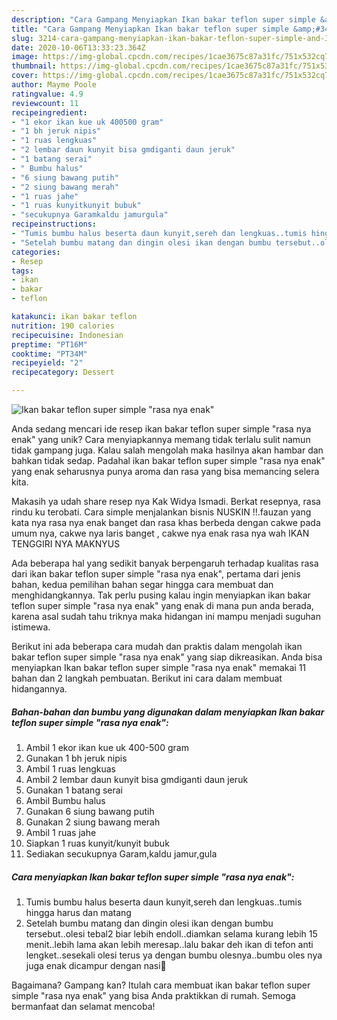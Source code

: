 ```yaml
---
description: "Cara Gampang Menyiapkan Ikan bakar teflon super simple &amp;#34;rasa nya enak&amp;#34; yang Enak"
title: "Cara Gampang Menyiapkan Ikan bakar teflon super simple &amp;#34;rasa nya enak&amp;#34; yang Enak"
slug: 3214-cara-gampang-menyiapkan-ikan-bakar-teflon-super-simple-and-34-rasa-nya-enak-and-34-yang-enak
date: 2020-10-06T13:33:23.364Z
image: https://img-global.cpcdn.com/recipes/1cae3675c87a31fc/751x532cq70/ikan-bakar-teflon-super-simple-rasa-nya-enak-foto-resep-utama.jpg
thumbnail: https://img-global.cpcdn.com/recipes/1cae3675c87a31fc/751x532cq70/ikan-bakar-teflon-super-simple-rasa-nya-enak-foto-resep-utama.jpg
cover: https://img-global.cpcdn.com/recipes/1cae3675c87a31fc/751x532cq70/ikan-bakar-teflon-super-simple-rasa-nya-enak-foto-resep-utama.jpg
author: Mayme Poole
ratingvalue: 4.9
reviewcount: 11
recipeingredient:
- "1 ekor ikan kue uk 400500 gram"
- "1 bh jeruk nipis"
- "1 ruas lengkuas"
- "2 lembar daun kunyit bisa gmdiganti daun jeruk"
- "1 batang serai"
- " Bumbu halus"
- "6 siung bawang putih"
- "2 siung bawang merah"
- "1 ruas jahe"
- "1 ruas kunyitkunyit bubuk"
- "secukupnya Garamkaldu jamurgula"
recipeinstructions:
- "Tumis bumbu halus beserta daun kunyit,sereh dan lengkuas..tumis hingga harus dan matang"
- "Setelah bumbu matang dan dingin olesi ikan dengan bumbu tersebut..olesi tebal2 biar lebih endoll..diamkan selama kurang lebih 15 menit..lebih lama akan lebih meresap..lalu bakar deh ikan di tefon anti lengket..sesekali olesi terus ya dengan bumbu olesnya..bumbu oles nya juga enak dicampur dengan nasi🤭"
categories:
- Resep
tags:
- ikan
- bakar
- teflon

katakunci: ikan bakar teflon 
nutrition: 190 calories
recipecuisine: Indonesian
preptime: "PT16M"
cooktime: "PT34M"
recipeyield: "2"
recipecategory: Dessert

---
```



![Ikan bakar teflon super simple &#34;rasa nya enak&#34;](https://img-global.cpcdn.com/recipes/1cae3675c87a31fc/751x532cq70/ikan-bakar-teflon-super-simple-rasa-nya-enak-foto-resep-utama.jpg)

Anda sedang mencari ide resep ikan bakar teflon super simple &#34;rasa nya enak&#34; yang unik? Cara menyiapkannya memang tidak terlalu sulit namun tidak gampang juga. Kalau salah mengolah maka hasilnya akan hambar dan bahkan tidak sedap. Padahal ikan bakar teflon super simple &#34;rasa nya enak&#34; yang enak seharusnya punya aroma dan rasa yang bisa memancing selera kita.

Makasih ya udah share resep nya Kak Widya Ismadi. Berkat resepnya, rasa rindu ku terobati. Cara simple menjalankan bisnis NUSKIN !!.fauzan yang kata nya rasa nya enak banget dan rasa khas berbeda dengan cakwe pada umum nya, cakwe nya laris banget , cakwe nya enak rasa nya wah IKAN TENGGIRI NYA MAKNYUS

Ada beberapa hal yang sedikit banyak berpengaruh terhadap kualitas rasa dari ikan bakar teflon super simple &#34;rasa nya enak&#34;, pertama dari jenis bahan, kedua pemilihan bahan segar hingga cara membuat dan menghidangkannya. Tak perlu pusing kalau ingin menyiapkan ikan bakar teflon super simple &#34;rasa nya enak&#34; yang enak di mana pun anda berada, karena asal sudah tahu triknya maka hidangan ini mampu menjadi suguhan istimewa.


Berikut ini ada beberapa cara mudah dan praktis dalam mengolah ikan bakar teflon super simple &#34;rasa nya enak&#34; yang siap dikreasikan. Anda bisa menyiapkan Ikan bakar teflon super simple &#34;rasa nya enak&#34; memakai 11 bahan dan 2 langkah pembuatan. Berikut ini cara dalam membuat hidangannya.

<!--inarticleads1-->

##### Bahan-bahan dan bumbu yang digunakan dalam menyiapkan Ikan bakar teflon super simple &#34;rasa nya enak&#34;:

1. Ambil 1 ekor ikan kue uk 400-500 gram
1. Gunakan 1 bh jeruk nipis
1. Ambil 1 ruas lengkuas
1. Ambil 2 lembar daun kunyit bisa gmdiganti daun jeruk
1. Gunakan 1 batang serai
1. Ambil  Bumbu halus
1. Gunakan 6 siung bawang putih
1. Gunakan 2 siung bawang merah
1. Ambil 1 ruas jahe
1. Siapkan 1 ruas kunyit/kunyit bubuk
1. Sediakan secukupnya Garam,kaldu jamur,gula




<!--inarticleads2-->

##### Cara menyiapkan Ikan bakar teflon super simple &#34;rasa nya enak&#34;:

1. Tumis bumbu halus beserta daun kunyit,sereh dan lengkuas..tumis hingga harus dan matang
1. Setelah bumbu matang dan dingin olesi ikan dengan bumbu tersebut..olesi tebal2 biar lebih endoll..diamkan selama kurang lebih 15 menit..lebih lama akan lebih meresap..lalu bakar deh ikan di tefon anti lengket..sesekali olesi terus ya dengan bumbu olesnya..bumbu oles nya juga enak dicampur dengan nasi🤭




Bagaimana? Gampang kan? Itulah cara membuat ikan bakar teflon super simple &#34;rasa nya enak&#34; yang bisa Anda praktikkan di rumah. Semoga bermanfaat dan selamat mencoba!
